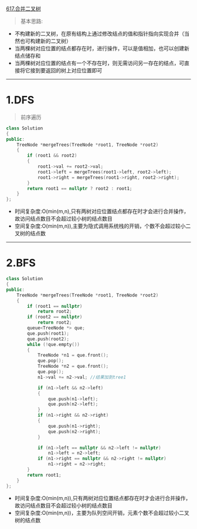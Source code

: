 [617.合并二叉树](https://leetcode-cn.com/problems/merge-two-binary-trees/)

> 基本思路:
- 不构建新的二叉树，在原有结构上通过修改结点的值和指针指向实现合并（当然也可构建新的二叉树）
- 当两棵树对应位置的结点都存在时，进行操作，可以是值相加，也可以创建新结点储存和
- 当两棵树对应位置的结点有一个不存在时，则无需访问另一存在的结点，可直接将它接到要返回的树上对应位置即可

***

# 1.DFS

> 前序遍历

```cpp
class Solution
{
public:
    TreeNode *mergeTrees(TreeNode *root1, TreeNode *root2)
    {
        if (root1 && root2)
        {
            root1->val += root2->val;
            root1->left = mergeTrees(root1->left, root2->left);
            root1->right = mergeTrees(root1->right, root2->right);
        }
        return root1 == nullptr ? root2 : root1;
    }
};
```

- 时间复杂度:O(min(m,n),只有两树对应位置结点都存在时才会进行合并操作，故访问结点数目不会超过较小树的结点数目
- 空间复杂度:O(min(m,n)),主要为隐式调用系统栈的开销，个数不会超过较小二叉树的结点数

***

# 2.BFS

```cpp
class Solution
{
public:
    TreeNode *mergeTrees(TreeNode *root1, TreeNode *root2)
    {
        if (root1 == nullptr)
            return root2;
        if (root2 == nullptr)
            return root2;
        queue<TreeNode *> que;
        que.push(root1);
        que.push(root2);
        while (!que.empty())
        {
            TreeNode *n1 = que.front();
            que.pop();
            TreeNode *n2 = que.front();
            que.pop();
            n1->val += n2->val; //结果加到tree1

            if (n1->left && n2->left)
            {
                que.push(n1->left);
                que.push(n2->left);
            }
            if (n1->right && n2->right)
            {
                que.push(n1->right);
                que.push(n2->right);
            }

            if (n1->left == nullptr && n2->left != nullptr)
                n1->left = n2->left;
            if (n1->right == nullptr && n2->right != nullptr)
                n1->right = n2->right;
        }
        return root1;
    }
};
```

- 时间复杂度:O(min(m,n)),只有两树对应位置结点都存在时才会进行合并操作，故访问结点数目不会超过较小树的结点数目
- 空间复杂度:O(min(m,n))，主要为队列空间开销，元素个数不会超过较小二叉树的结点数
